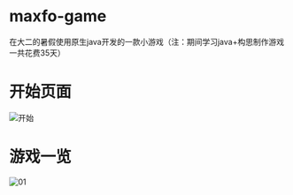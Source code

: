 # maxfo-game
在大二的暑假使用原生java开发的一款小游戏（注：期间学习java+构思制作游戏一共花费35天）
# 开始页面
![开始](https://user-images.githubusercontent.com/102568711/172782442-fec32a8c-9759-4929-a1a7-b9883d19841e.png)
# 游戏一览
![01](https://user-images.githubusercontent.com/102568711/172782471-2c9ee8cf-d0d5-4a7b-b070-fc4a0ae5e581.jpg)
